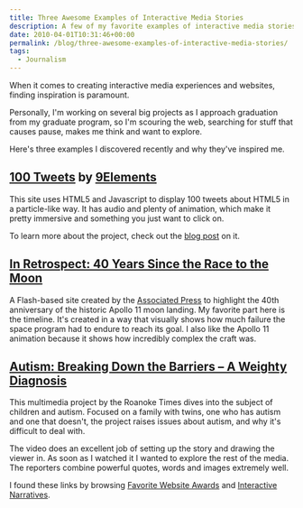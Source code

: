```yaml
---
title: Three Awesome Examples of Interactive Media Stories
description: A few of my favorite examples of interactive media stories.
date: 2010-04-01T10:31:46+00:00
permalink: /blog/three-awesome-examples-of-interactive-media-stories/
tags:
  - Journalism
---
```


When it comes to creating interactive media experiences and websites, finding inspiration is paramount.

Personally, I'm working on several big projects as I approach graduation from my graduate program, so I'm scouring the web, searching for stuff that causes pause, makes me think and want to explore.

Here's three examples I discovered recently and why they've inspired me.

## [100 Tweets](http://9elements.com/io/projects/html5/canvas/) by [9Elements](http://9elements.com)

This site uses HTML5 and Javascript to display 100 tweets about HTML5 in a particle-like way. It has audio and plenty of animation, which make it pretty immersive and something you just want to click on.

To learn more about the project, check out the [blog post](http://9elements.com/io/?p=153) on it.

## [In Retrospect: 40 Years Since the Race to the Moon](http://hosted.ap.org/specials/interactives/_science/moon_anniversary/)

A Flash-based site created by the [Associated Press](http://ap.org/) to highlight the 40th anniversary of the historic Apollo 11 moon landing. My favorite part here is the timeline. It's created in a way that visually shows how much failure the space program had to endure to reach its goal. I also like the Apollo 11 animation because it shows how incredibly complex the craft was.

## [Autism: Breaking Down the Barriers – A Weighty Diagnosis](http://roanoke.com/multimedia/wb/233658)

This multimedia project by the Roanoke Times dives into the subject of children and autism. Focused on a family with twins, one who has autism and one that doesn't, the project raises issues about autism, and why it's difficult to deal with.

The video does an excellent job of setting up the story and drawing the viewer in. As soon as I watched it I wanted to explore the rest of the media. The reporters combine powerful quotes, words and images extremely well.

I found these links by browsing [Favorite Website Awards](http://www.thefwa.com/) and [Interactive Narratives](http://interactivenarratives.org/).
